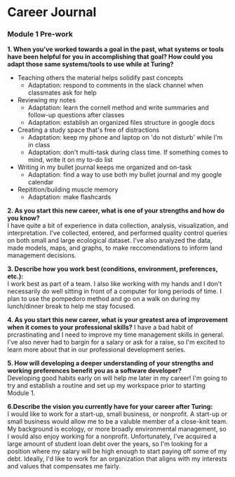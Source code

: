 # Career Journal
### Module 1 Pre-work

**1. When you've worked towards a goal in the past, what systems or tools have been helpful for you in accomplishing that goal? How could you adapt those same systems/tools to use while at Turing?**
  - Teaching others the material helps solidify past concepts
    - Adaptation: respond to comments in the slack channel when classmates ask for help
  - Reviewing my notes
    - Adaptation: learn the cornell method and write summaries and follow-up questions after classes
    - Adaptation: establish an organized files structure in google docs
  - Creating a study space that's free of distractions
      - Adaptation: keep my phone and laptop on 'do not disturb' while I'm in class
      - Adaptation: don't multi-task during class time. If something comes to mind, write it on my to-do list
  - Writing in my bullet journal keeps me organized and on-task
      - Adaptation: find a way to use both my bullet journal and my google calendar
  - Repitition/building muscle memory
      - Adaptation: make flashcards  
      
**2. As you start this new career, what is one of your strengths and how do you know?**   
I have quite a bit of experience in data collection, analysis, visualization, and interpretation. I've collected, entered, and performed quality control queries on both small and large ecological dataset. I've also analyzed the data, made models, maps, and graphs, to make reccomendations to inform land management decisions.

**3. Describe how you work best (conditions, environment, preferences, etc.):**  
I work best as part of a team. I also like working with my hands and I don't necessarily do well sitting in front of a computer for long periods of time. I plan to use the pompedoro method and go on a walk on during my lunch/dinner break to help me stay focused.  

**4. As you start this new career, what is your greatest area of improvement when it comes to your professional skills?**
I have a bad habit of prcrastinating and I need to improve my time management skills in general. I've also never had to bargin for a salary or ask for a raise, so I'm excited to learn more about that in our professional development series.

**5. How will developing a deeper understanding of your strengths and working preferences benefit you as a software developer?**  
Developing good habits early on will help me later in my career! I'm going to try and establish a routine and set up my workspace prior to starting Module 1.

**6.Describe the vision you currently have for your career after Turing:**  
I would like to work for a start-up, small business, or nonprofit. A start-up or small business would allow me to be a valuble member of a close-knit team. My background is ecology, or more broadly environmental management, so I would also enjoy working for a nonprofit. Unfortunately, I've acquired a large amount of student loan debt over the years, so I'm looking for a position where my salary will be high enough to start paying off some of my debt. Ideally, I'd like to work for an organization that aligns with my interests and values that compensates me fairly.

